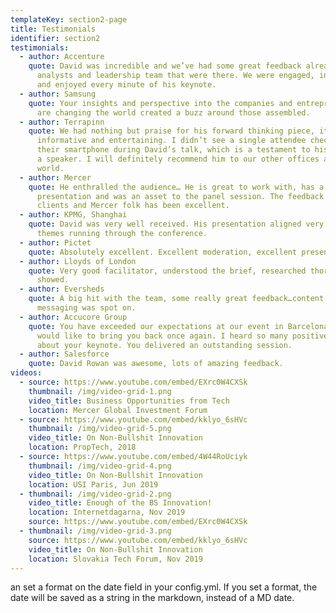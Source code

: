 ```yaml
---
templateKey: section2-page
title: Testimonials
identifier: section2
testimonials:
  - author: Accenture
    quote: David was incredible and we’ve had some great feedback already from our
      analysts and leadership team that were there. We were engaged, inspired
      and enjoyed every minute of his keynote.
  - author: Samsung
    quote: Your insights and perspective into the companies and entrepreneurs who
      are changing the world created a buzz around those assembled.
  - author: Terrapinn
    quote: We had nothing but praise for his forward thinking piece, it was both
      informative and entertaining. I didn’t see a single attendee checking
      their smartphone during David’s talk, which is a testament to his skill as
      a speaker. I will definitely recommend him to our other offices around the
      world.
  - author: Mercer
    quote: He enthralled the audience… He is great to work with, has a fantastic
      presentation and was an asset to the panel session. The feedback from
      clients and Mercer folk has been excellent.
  - author: KPMG, Shanghai
    quote: David was very well received. His presentation aligned very well with the
      themes running through the conference.
  - author: Pictet
    quote: Absolutely excellent. Excellent moderation, excellent presentation.
  - author: Lloyds of London
    quote: Very good facilitator, understood the brief, researched thoroughly and it
      showed.
  - author: Eversheds
    quote: A big hit with the team, some really great feedback…content, delivery and
      messaging was spot on.
  - author: Accucore Group
    quote: You have exceeded our expectations at our event in Barcelona, and we
      would like to bring you back once again. I heard so many positive things
      about your keynote. You delivered an outstanding session.
  - author: Salesforce
    quote: David Rowan was awesome, lots of amazing feedback.
videos:
  - source: https://www.youtube.com/embed/EXrc0W4CXSk
    thumbnail: /img/video-grid-1.png
    video_title: Business Opportunities from Tech
    location: Mercer Global Investment Forum
  - source: https://www.youtube.com/embed/kklyo_6sHVc
    thumbnail: /img/video-grid-5.png
    video_title: On Non-Bullshit Innovation
    location: PropTech, 2018
  - source: https://www.youtube.com/embed/4W44RoUciyk
    thumbnail: /img/video-grid-4.png
    video_title: On Non-Bullshit Innovation
    location: USI Paris, Jun 2019
  - thumbnail: /img/video-grid-2.png
    video_title: Enough of the BS Innovation!
    location: Internetdagarna, Nov 2019
    source: https://www.youtube.com/embed/EXrc0W4CXSk
  - thumbnail: /img/video-grid-3.png
    source: https://www.youtube.com/embed/kklyo_6sHVc
    video_title: On Non-Bullshit Innovation
    location: Slovakia Tech Forum, Nov 2019
---
```

an set a format on the date field in your config.yml. If you set a format, the date will be saved as a string in the markdown, instead of a MD date.